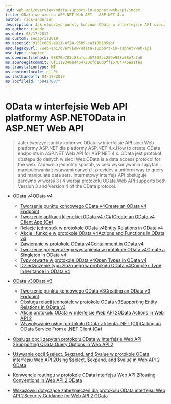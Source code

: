 ```yaml
---
uid: web-api/overview/odata-support-in-aspnet-web-api/index
title: OData we wzorcu ASP.NET Web API — ASP.NET 4.x
author: rick-anderson
description: Jak utworzyć punkty końcowe OData w interfejsie API sieci Web platformy ASP.NET dla platformy ASP.NET 4.x
ms.author: riande
ms.date: 08/17/2012
ms.custom: seoapril2019
ms.assetid: 9151c605-e911-4f24-95b5-ca310b105abf
msc.legacyurl: /web-api/overview/odata-support-in-aspnet-web-api
msc.type: chapter
ms.openlocfilehash: 08870e703c88afccd57232cc259e928a08e7a7a6
ms.sourcegitcommit: 0f1119340e4464720cfd16d0ff15764746ea1fea
ms.translationtype: MT
ms.contentlocale: pl-PL
ms.lasthandoff: 04/17/2019
ms.locfileid: "59417887"
---
```

# <a name="odata-in-aspnet-web-api"></a><span data-ttu-id="95565-103">OData w interfejsie Web API platformy ASP.NET</span><span class="sxs-lookup"><span data-stu-id="95565-103">OData in ASP.NET Web API</span></span>

> <span data-ttu-id="95565-104">Jak utworzyć punkty końcowe OData w interfejsie API sieci Web platformy ASP.NET dla platformy ASP.NET 4.x.</span><span class="sxs-lookup"><span data-stu-id="95565-104">How to create OData endpoints in ASP.NET Web API for ASP.NET 4.x.</span></span> <span data-ttu-id="95565-105">OData jest protokół dostępu do danych w sieci Web.</span><span class="sxs-lookup"><span data-stu-id="95565-105">OData is a data access protocol for the web.</span></span> <span data-ttu-id="95565-106">Zapewnia jednolity sposób, w celu wykonywania zapytań i manipulowania zestawami danych.</span><span class="sxs-lookup"><span data-stu-id="95565-106">It provides a uniform way to query and manipulate data sets.</span></span> <span data-ttu-id="95565-107">Internetowy interfejs API obsługuje zarówno w wersji 3 i 4 wersja protokołu OData.</span><span class="sxs-lookup"><span data-stu-id="95565-107">Web API supports both Version 3 and Version 4 of the OData protocol.</span></span>


- [<span data-ttu-id="95565-108">OData v4</span><span class="sxs-lookup"><span data-stu-id="95565-108">OData v4</span></span>](odata-v4/index.md)

    - [<span data-ttu-id="95565-109">Tworzenie punktu końcowego OData v4</span><span class="sxs-lookup"><span data-stu-id="95565-109">Create an OData v4 Endpoint</span></span>](odata-v4/create-an-odata-v4-endpoint.md)
    - [<span data-ttu-id="95565-110">Tworzenie aplikacji klienckiej OData v4 (C#)</span><span class="sxs-lookup"><span data-stu-id="95565-110">Create an OData v4 Client App (C#)</span></span>](odata-v4/create-an-odata-v4-client-app.md)
    - [<span data-ttu-id="95565-111">Relacje jednostek w protokole OData v4</span><span class="sxs-lookup"><span data-stu-id="95565-111">Entity Relations in OData v4</span></span>](odata-v4/entity-relations-in-odata-v4.md)
    - [<span data-ttu-id="95565-112">Akcje i funkcje w protokole OData v4</span><span class="sxs-lookup"><span data-stu-id="95565-112">Actions and Functions in OData v4</span></span>](odata-v4/odata-actions-and-functions.md)
    - [<span data-ttu-id="95565-113">Zawieranie w protokole OData v4</span><span class="sxs-lookup"><span data-stu-id="95565-113">Containment in OData v4</span></span>](odata-v4/odata-containment-in-web-api-22.md)
    - [<span data-ttu-id="95565-114">Tworzenie pojedynczego wystąpienia w protokole OData v4</span><span class="sxs-lookup"><span data-stu-id="95565-114">Create a Singleton in OData v4</span></span>](odata-v4/using-a-singleton-in-an-odata-endpoint-in-web-api-22.md)
    - [<span data-ttu-id="95565-115">Typy otwarte w protokole OData v4</span><span class="sxs-lookup"><span data-stu-id="95565-115">Open Types in OData v4</span></span>](odata-v4/use-open-types-in-odata-v4.md)
    - [<span data-ttu-id="95565-116">Dziedziczenie typu złożonego w protokołu OData v4</span><span class="sxs-lookup"><span data-stu-id="95565-116">Complex Type Inheritance in OData v4</span></span>](odata-v4/complex-type-inheritance-in-odata-v4.md)
- [<span data-ttu-id="95565-117">OData v3</span><span class="sxs-lookup"><span data-stu-id="95565-117">OData v3</span></span>](odata-v3/index.md)

    - [<span data-ttu-id="95565-118">Tworzenie punktu końcowego OData v3</span><span class="sxs-lookup"><span data-stu-id="95565-118">Creating an OData v3 Endpoint</span></span>](odata-v3/creating-an-odata-endpoint.md)
    - [<span data-ttu-id="95565-119">Obsługa relacji jednostek w protokole OData v3</span><span class="sxs-lookup"><span data-stu-id="95565-119">Supporting Entity Relations in OData v3</span></span>](odata-v3/working-with-entity-relations.md)
    - [<span data-ttu-id="95565-120">Akcje protokołu OData w interfejsie Web API 2</span><span class="sxs-lookup"><span data-stu-id="95565-120">OData Actions in Web API 2</span></span>](odata-v3/odata-actions.md)
    - [<span data-ttu-id="95565-121">Wywoływanie usługi protokołu OData z klienta .NET (C#)</span><span class="sxs-lookup"><span data-stu-id="95565-121">Calling an OData Service From a .NET Client (C#)</span></span>](odata-v3/calling-an-odata-service-from-a-net-client.md)
- [<span data-ttu-id="95565-122">Obsługa opcji zapytań protokołu OData w interfejsie Web API 2</span><span class="sxs-lookup"><span data-stu-id="95565-122">Supporting OData Query Options in Web API 2</span></span>](supporting-odata-query-options.md)
- [<span data-ttu-id="95565-123">Używanie opcji $select, $expand, and $value w protokole OData interfejsu Web API 2</span><span class="sxs-lookup"><span data-stu-id="95565-123">Using $select, $expand, and $value in Web API 2 OData</span></span>](using-select-expand-and-value.md)
- [<span data-ttu-id="95565-124">Konwencje routingu w protokole OData interfejsu Web API 2</span><span class="sxs-lookup"><span data-stu-id="95565-124">Routing Conventions in Web API 2 OData</span></span>](odata-routing-conventions.md)
- [<span data-ttu-id="95565-125">Wskazówki dotyczące zabezpieczeń dla protokołu OData interfejsu Web API 2</span><span class="sxs-lookup"><span data-stu-id="95565-125">Security Guidance for Web API 2 OData</span></span>](odata-security-guidance.md)
